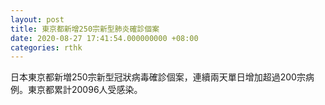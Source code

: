 ```yaml
---
layout: post
title: 東京都新增250宗新型肺炎確診個案
date: 2020-08-27 17:41:54.000000000 +08:00
categories: rthk
---
```


日本東京都新増250宗新型冠狀病毒確診個案，連續兩天單日增加超過200宗病例。東京都累計20096人受感染。
